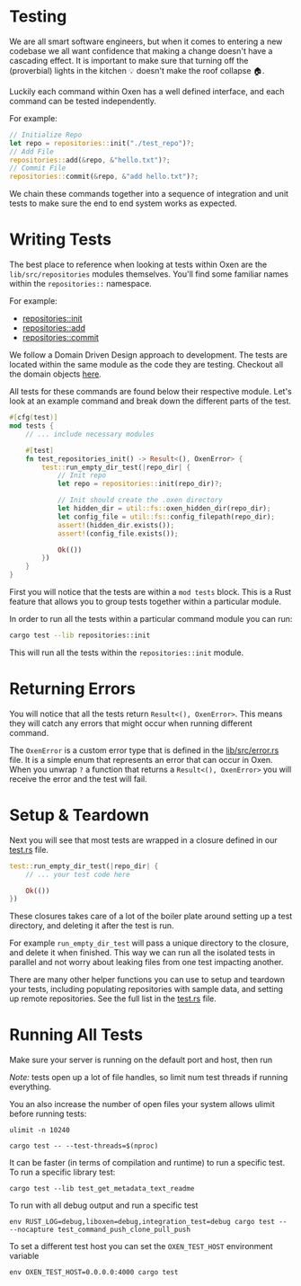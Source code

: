 # Testing

We are all smart software engineers, but when it comes to entering a new codebase we all want confidence that making a change doesn't have a cascading effect. It is important to make sure that turning off the (proverbial) lights in the kitchen 💡 doesn't make the roof collapse 🏠.

Luckily each command within Oxen has a well defined interface, and each command can be tested independently.

For example:

```rust
// Initialize Repo
let repo = repositories::init("./test_repo")?;
// Add File
repositories::add(&repo, &"hello.txt")?;
// Commit File
repositories::commit(&repo, &"add hello.txt")?;
```

We chain these commands together into a sequence of integration and unit tests to make sure the end to end system works as expected.

# Writing Tests

The best place to reference when looking at tests within Oxen are the `lib/src/repositories` modules themselves. You'll find some familiar names within the `repositories::` namespace.

For example:

- [repositories::init](https://github.com/Oxen-AI/Oxen/blob/main/src/lib/src/repositories/init.rs)
- [repositories::add](https://github.com/Oxen-AI/Oxen/blob/main/src/lib/src/repositories/add.rs)
- [repositories::commit](https://github.com/Oxen-AI/Oxen/blob/main/src/lib/src/repositories/commit.rs)

We follow a Domain Driven Design approach to development. The tests are located within the same module as the code they are testing. Checkout all the domain objects [here](/domains.md).

All tests for these commands are found below their respective module. Let's look at an example command and break down the different parts of the test.

```rust
#[cfg(test)]
mod tests {
    // ... include necessary modules

    #[test]
    fn test_repositories_init() -> Result<(), OxenError> {
        test::run_empty_dir_test(|repo_dir| {
            // Init repo
            let repo = repositories::init(repo_dir)?;

            // Init should create the .oxen directory
            let hidden_dir = util::fs::oxen_hidden_dir(repo_dir);
            let config_file = util::fs::config_filepath(repo_dir);
            assert!(hidden_dir.exists());
            assert!(config_file.exists());

            Ok(())
        })
    }
}
```

First you will notice that the tests are within a `mod tests` block. This is a Rust feature that allows you to group tests together within a particular module.

In order to run all the tests within a particular command module you can run:

```bash
cargo test --lib repositories::init
```

This will run all the tests within the `repositories::init` module.

# Returning Errors

You will notice that all the tests return `Result<(), OxenError>`. This means they will catch any errors that might occur when running different command.

The `OxenError` is a custom error type that is defined in the [lib/src/error.rs](https://github.com/Oxen-AI/Oxen/blob/main/src/lib/src/error.rs) file. It is a simple enum that represents an error that can occur in Oxen. When you unwrap `?` a function that returns a `Result<(), OxenError>` you will receive the error and the test will fail.

# Setup & Teardown

Next you will see that most tests are wrapped in a closure defined in our [test.rs](https://github.com/Oxen-AI/Oxen/blob/main/src/lib/src/test.rs) file.

```rust
test::run_empty_dir_test(|repo_dir| {
    // ... your test code here

    Ok(())
})
```

These closures takes care of a lot of the boiler plate around setting up a test directory, and deleting it after the test is run.

For example `run_empty_dir_test` will pass a unique directory to the closure, and delete it when finished. This way we can run all the isolated tests in parallel and not worry about leaking files from one test impacting another.

There are many other helper functions you can use to setup and teardown your tests, including populating repositories with sample data, and setting up remote repositories. See the full list in the [test.rs](https://github.com/Oxen-AI/Oxen/blob/main/src/lib/src/test.rs) file.

# Running All Tests

Make sure your server is running on the default port and host, then run

*Note:* tests open up a lot of file handles, so limit num test threads if running everything.

You an also increase the number of open files your system allows ulimit before running tests:

```
ulimit -n 10240
```

```
cargo test -- --test-threads=$(nproc)
```

It can be faster (in terms of compilation and runtime) to run a specific test. To run a specific library test:

```
cargo test --lib test_get_metadata_text_readme
```

To run with all debug output and run a specific test

```
env RUST_LOG=debug,liboxen=debug,integration_test=debug cargo test -- --nocapture test_command_push_clone_pull_push
```

To set a different test host you can set the `OXEN_TEST_HOST` environment variable

```
env OXEN_TEST_HOST=0.0.0.0:4000 cargo test
```
